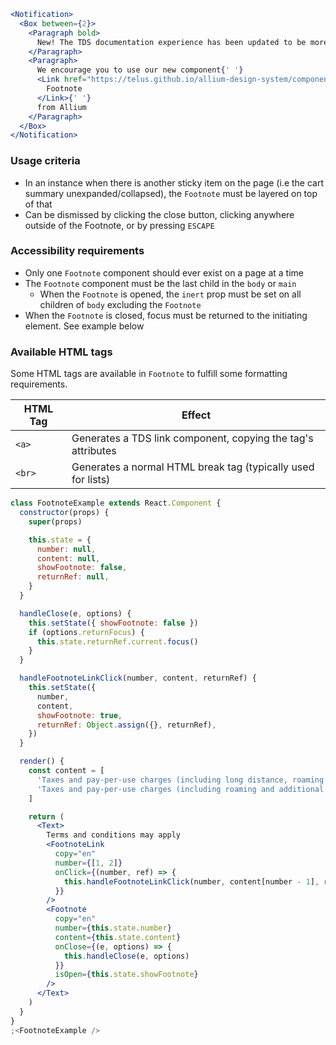 ```jsx noeditor
<Notification>
  <Box between={2}>
    <Paragraph bold>
      New! The TDS documentation experience has been updated to be more performant!
    </Paragraph>
    <Paragraph>
      We encourage you to use our new component{' '}
      <Link href="https://telus.github.io/allium-design-system/components/components/footnote">
        Footnote
      </Link>{' '}
      from Allium
    </Paragraph>
  </Box>
</Notification>
```

### Usage criteria

- In an instance when there is another sticky item on the page (i.e the cart summary unexpanded/collapsed), the `Footnote` must be layered on top of that
- Can be dismissed by clicking the close button, clicking anywhere outside of the Footnote, or by pressing `ESCAPE`

### Accessibility requirements

- Only one `Footnote` component should ever exist on a page at a time
- The `Footnote` component must be the last child in the `body` or `main`
  - When the `Footnote` is opened, the `inert` prop must be set on all children of `body` excluding the `Footnote`
- When the `Footnote` is closed, focus must be returned to the initiating element. See example below

### Available HTML tags

Some HTML tags are available in `Footnote` to fulfill some formatting requirements.

| HTML Tag | Effect                                                       |
| -------- | ------------------------------------------------------------ |
| `<a>`    | Generates a TDS link component, copying the tag's attributes |
| `<br>`   | Generates a normal HTML break tag (typically used for lists) |

```jsx
class FootnoteExample extends React.Component {
  constructor(props) {
    super(props)

    this.state = {
      number: null,
      content: null,
      showFootnote: false,
      returnRef: null,
    }
  }

  handleClose(e, options) {
    this.setState({ showFootnote: false })
    if (options.returnFocus) {
      this.state.returnRef.current.focus()
    }
  }

  handleFootnoteLinkClick(number, content, returnRef) {
    this.setState({
      number,
      content,
      showFootnote: true,
      returnRef: Object.assign({}, returnRef),
    })
  }

  render() {
    const content = [
      'Taxes and pay-per-use charges (including long distance, roaming and additional airtime or data) are extra. The cost of service used while roaming outside Canada will vary by zone. <br/><br/>a. Currently, voice roaming in the US is charged at: $1.50/minute<br/>b. Visit <a href="https://telus.com/mobilityppu">telus.com/mobilityppu</a> for details.',
      'Taxes and pay-per-use charges (including roaming and additional data) are extra. For any subscriber(s) with a Your Choice Canada-US plan, roaming pay-per-use.',
    ]

    return (
      <Text>
        Terms and conditions may apply
        <FootnoteLink
          copy="en"
          number={[1, 2]}
          onClick={(number, ref) => {
            this.handleFootnoteLinkClick(number, content[number - 1], ref)
          }}
        />
        <Footnote
          copy="en"
          number={this.state.number}
          content={this.state.content}
          onClose={(e, options) => {
            this.handleClose(e, options)
          }}
          isOpen={this.state.showFootnote}
        />
      </Text>
    )
  }
}
;<FootnoteExample />
```

